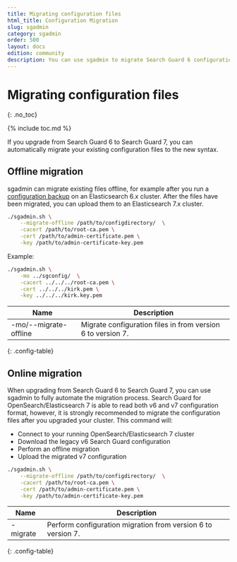 ```yaml
---
title: Migrating configuration files
html_title: Configuration Migration
slug: sgadmin
category: sgadmin
order: 500
layout: docs
edition: community
description: You can use sgadmin to migrate Search Guard 6 configuration files to the Search Guard 7 format automatically.
---
```

<!---
Copyright 2020 floragunn GmbH
-->

# Migrating configuration files
{: .no_toc}

{% include toc.md %}

If you upgrade from Search Guard 6 to Search Guard 7, you can automatically migrate your existing configuration files to the new syntax.

## Offline migration

sgadmin can migrate existing files offline, for example after you run a [configuration backup](configuration_sgadmin_configuration_changes.md) on an Elasticsearch 6.x cluster. After the files have been migrated, you can upload them to an Elasticsearch 7.x cluster. 

```bash
./sgadmin.sh \
    --migrate-offline /path/to/configdirectory/  \
    -cacert /path/to/root-ca.pem \
    -cert /path/to/admin-certificate.pem \
    -key /path/to/admin-certificate-key.pem    
```

Example:

```bash
./sgadmin.sh \
    -mo ../sgconfig/  \
    -cacert ../../../root-ca.pem \
    -cert ../../../kirk.pem \
    -key ../../../kirk.key.pem    
```


| Name | Description |
|---|---|
| -mo/--migrate-offline <folder> | Migrate configuration files in <folder> from version 6 to version 7.|
{: .config-table}

## Online migration

When upgrading from Search Guard 6 to Search Guard 7, you can use sgadmin to fully automate the migration process. Search Guard for OpenSearch/Elasticsearch 7 is able to read both v6 and v7 configuration format, however, it is strongly recommended to migrate the configuration files after you upgraded your cluster. This command will:

* Connect to your running OpenSearch/Elasticsearch 7 cluster
* Download the legacy v6 Search Guard configuration
* Perform an offline migration
* Upload the migrated v7 configuration


```bash
./sgadmin.sh \
    --migrate-offline /path/to/configdirectory/  \
    -cacert /path/to/root-ca.pem \
    -cert /path/to/admin-certificate.pem \
    -key /path/to/admin-certificate-key.pem    
```

| Name | Description |
|---|---|
| -migrate | Perform configuration migration from version 6 to version 7.|
{: .config-table}

